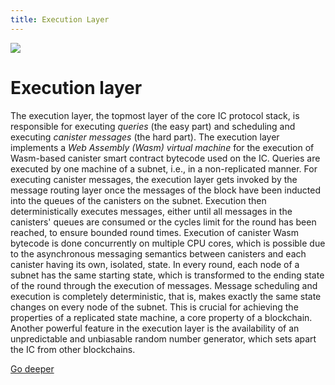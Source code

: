 ```yaml
---
title: Execution Layer
---
```


![](/img/how-it-works/overview-of-the-internet-computer.600x300.jpg)

# Execution layer

The execution layer, the topmost layer of the core IC protocol stack, is responsible for executing *queries* (the easy part) and scheduling and executing *canister messages* (the hard part).
The execution layer implements a *Web Assembly (Wasm) virtual machine* for the execution of Wasm-based canister smart contract bytecode used on the IC.
Queries are executed by one machine of a subnet, i.e., in a non-replicated manner.
For executing canister messages, the execution layer gets invoked by the message routing layer once the messages of the block have been inducted into the queues of the canisters on the subnet.
Execution then deterministically executes messages, either until all messages in the canisters' queues are consumed or the cycles limit for the round has been reached, to ensure bounded round times.
Execution of canister Wasm bytecode is done concurrently on multiple CPU cores, which is possible due to the asynchronous messaging semantics between canisters and each canister having its own, isolated, state.
In every round, each node of a subnet has the same starting state, which is transformed to the ending state of the round through the execution of messages.
Message scheduling and execution is completely deterministic, that is, makes exactly the same state changes on every node of the subnet.
This is crucial for achieving the properties of a replicated state machine, a core property of a blockchain.
Another powerful feature in the execution layer is the availability of an unpredictable and unbiasable random number generator, which sets apart the IC from other blockchains.

[Go deeper](/how-it-works/execution-layer/)
